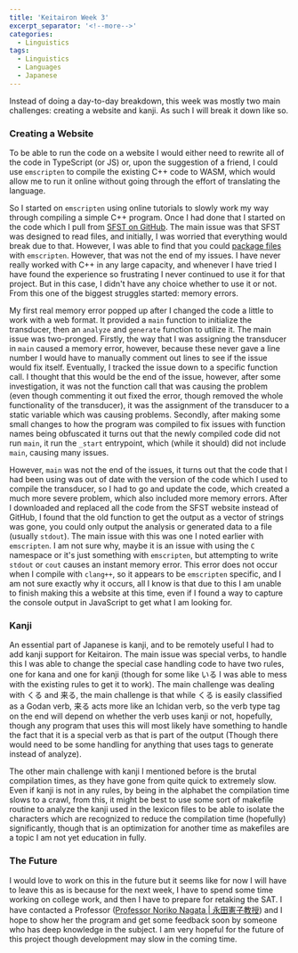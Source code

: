 ```yaml
---
title: 'Keitairon Week 3'
excerpt_separator: '<!--more-->'
categories:
  - Linguistics
tags:
  - Linguistics
  - Languages
  - Japanese
---
```


Instead of doing a day-to-day breakdown, this week was mostly two main challenges: creating a website and kanji. As such I will break it down like so.<!--more-->

### Creating a Website

To be able to run the code on a website I would either need to rewrite all of the code in TypeScript (or JS) or, upon the suggestion of a friend, I could use `emscripten` to compile the existing C++ code to WASM, which would allow me to run it online without going through the effort of translating the language.

So I started on `emscripten` using online tutorials to slowly work my way through compiling a simple C++ program. Once I had done that I started on the code which I pull from [SFST on GitHub](https://github.com/santhoshtr/sfst/). The main issue was that SFST was designed to read files, and initially, I was worried that everything would break due to that. However, I was able to find that you could [package files](https://emscripten.org/docs/porting/files/packaging_files.html) with `emscripten`. However, that was not the end of my issues. I have never really worked with C++ in any large capacity, and whenever I have tried I have found the experience so frustrating I never continued to use it for that project. But in this case, I didn't have any choice whether to use it or not. From this one of the biggest struggles started: memory errors.

My first real memory error popped up after I changed the code a little to work with a web format. It provided a `main` function to initialize the transducer, then an `analyze` and `generate` function to utilize it. The main issue was two-pronged. Firstly, the way that I was assigning the transducer in `main` caused a memory error, however, because these never gave a line number I would have to manually comment out lines to see if the issue would fix itself. Eventually, I tracked the issue down to a specific function call. I thought that this would be the end of the issue, however, after some investigation, it was not the function call that was causing the problem (even though commenting it out fixed the error, though removed the whole functionality of the transducer), it was the assignment of the transducer to a static variable which was causing problems. Secondly, after making some small changes to how the program was compiled to fix issues with function names being obfuscated it turns out that the newly compiled code did not run `main`, it run the `_start` entrypoint, which (while it should) did not include `main`, causing many issues.

However, `main` was not the end of the issues, it turns out that the code that I had been using was out of date with the version of the code which I used to compile the transducer, so I had to go and update the code, which created a much more severe problem, which also included more memory errors. After I downloaded and replaced all the code from the SFST website instead of GitHub, I found that the old function to get the output as a vector of strings was gone, you could only output the analysis or generated data to a file (usually `stdout`). The main issue with this was one I noted earlier with `emscripten`. I am not sure why, maybe it is an issue with using the `C` namespace or it's just something with `emscripten`, but attempting to write `stdout` or `cout` causes an instant memory error. This error does not occur when I compile with `clang++`, so it appears to be `emscripten` specific, and I am not sure exactly why it occurs, all I know is that due to this I am unable to finish making this a website at this time, even if I found a way to capture the console output in JavaScript to get what I am looking for.

### Kanji

An essential part of Japanese is kanji, and to be remotely useful I had to add kanji support for Keitairon. The main issue was special verbs, to handle this I was able to change the special case handling code to have two rules, one for kana and one for kanji (though for some like いる I was able to mess with the existing rules to get it to work). The main challenge was dealing with くる and 来る, the main challenge is that while くる is easily classified as a Godan verb, 来る acts more like an Ichidan verb, so the verb type tag on the end will depend on whether the verb uses kanji or not, hopefully, though any program that uses this will most likely have something to handle the fact that it is a special verb as that is part of the output (Though there would need to be some handling for anything that uses tags to generate instead of analyze).

The other main challenge with kanji I mentioned before is the brutal compilation times, as they have gone from quite quick to extremely slow. Even if kanji is not in any rules, by being in the alphabet the compilation time slows to a crawl, from this, it might be best to use some sort of makefile routine to analyze the kanji used in the lexicon files to be able to isolate the characters which are recognized to reduce the compilation time (hopefully) significantly, though that is an optimization for another time as makefiles are a topic I am not yet education in fully.

### The Future

I would love to work on this in the future but it seems like for now I will have to leave this as is because for the next week, I have to spend some time working on college work, and then I have to prepare for retaking the SAT. I have contacted a Professor ([Professor Noriko Nagata | 永田憲子教授](https://www.usfca.edu/faculty/noriko-nagata)) and I hope to show her the program and get some feedback soon by someone who has deep knowledge in the subject. I am very hopeful for the future of this project though development may slow in the coming time.
